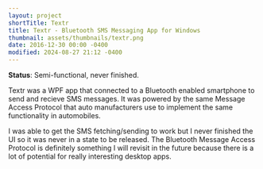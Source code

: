 ```yaml
---
layout: project
shortTitle: Textr
title: Textr - Bluetooth SMS Messaging App for Windows
thumbnail: assets/thumbnails/textr.png
date: 2016-12-30 00:00 -0400
modified: 2024-08-27 21:12 -0400
---
```


<!---
Write a really in depth explanation for this with more pictures and maybe refactor and redo my code
-->

 **Status**: Semi-functional, never finished.

Textr was a WPF app that connected to a Bluetooth enabled smartphone to send and recieve SMS messages. It was powered by the same Message Access Protocol that auto manufacturers use to implement the same functionality in automobiles.

I was able to get the SMS fetching/sending to work but I never finished the UI so it was never in a state to be released. The Bluetooth Message Access Protocol is definitely something I will revisit in the future because there is a lot of potential for really interesting desktop apps.